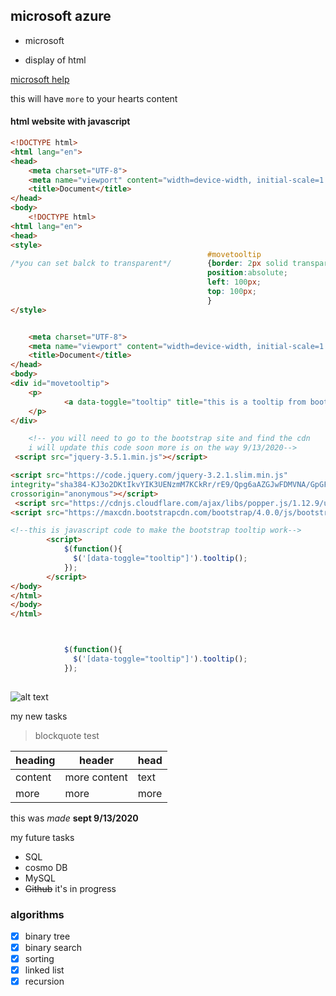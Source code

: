 ## microsoft azure

- microsoft
 
 - display of html



[microsoft help](https://docs.microsoft.com/en-us/azure/?product=featured "this is the document to microsoft teaches about all of azure")

this will have `more` to your hearts content

#### html website with javascript
```html
<!DOCTYPE html>
<html lang="en">
<head>
    <meta charset="UTF-8">
    <meta name="viewport" content="width=device-width, initial-scale=1.0">
    <title>Document</title>
</head>
<body>
    <!DOCTYPE html>
<html lang="en">
<head>
<style>
                                            #movetooltip
/*you can set balck to transparent*/        {border: 2px solid transparent;
                                            position:absolute;
                                            left: 100px;
                                            top: 100px;
                                            }
</style>


    <meta charset="UTF-8">
    <meta name="viewport" content="width=device-width, initial-scale=1.0">
    <title>Document</title>
</head>
<body>
<div id="movetooltip">
    <p>   
            <a data-toggle="tooltip" title="this is a tooltip from bootstrap">hover over me</a>           
    </p>       
</div> 

    <!-- you will need to go to the bootstrap site and find the cdn
    i will update this code soon more is on the way 9/13/2020-->
 <script src="jquery-3.5.1.min.js"></script>

<script src="https://code.jquery.com/jquery-3.2.1.slim.min.js" 
integrity="sha384-KJ3o2DKtIkvYIK3UENzmM7KCkRr/rE9/Qpg6aAZGJwFDMVNA/GpGFF93hXpG5KkN" 
crossorigin="anonymous"></script>
 <script src="https://cdnjs.cloudflare.com/ajax/libs/popper.js/1.12.9/umd/popper.min.js" integrity="sha384-ApNbgh9B+Y1QKtv3Rn7W3mgPxhU9K/ScQsAP7hUibX39j7fakFPskvXusvfa0b4Q" crossorigin="anonymous"></script>
<script src="https://maxcdn.bootstrapcdn.com/bootstrap/4.0.0/js/bootstrap.min.js" integrity="sha384-JZR6Spejh4U02d8jOt6vLEHfe/JQGiRRSQQxSfFWpi1MquVdAyjUar5+76PVCmYl" crossorigin="anonymous"></script>

<!--this is javascript code to make the bootstrap tooltip work-->
		<script>
			$(function(){
			  $('[data-toggle="tooltip"]').tooltip();  
			});
		</script>   
</body>
</html>
</body>
</html>
```
```javascript


			$(function(){
			  $('[data-toggle="tooltip"]').tooltip();  
			});
	
```

![alt text]()

my new tasks
>blockquote test

| heading | header | head |
| --- | --- | --- |
| content | more content | text |
| more | more | more |

this was *made* **sept 9/13/2020**

my future tasks
- SQL
- cosmo DB
- MySQL
- ~~Github~~ it's in progress

### algorithms
- [x] binary tree
- [x] binary search
- [x] sorting
- [x] linked list
- [x] recursion 

